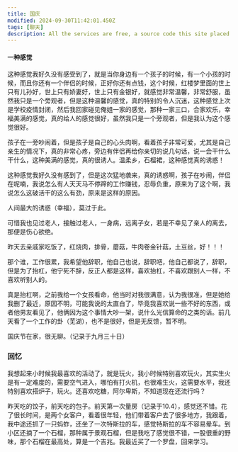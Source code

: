```yaml
---
title: 国庆
modified: 2024-09-30T11:42:01.450Z
tags: [聊天]
description: All the services are free, a source code this site placed on github repository and intergration with netlify service, another service that you can use is github page for hosting your own static site.
---
```


####  一种感觉

这种感觉我好久没有感受到了，就是当你身边有一个孩子的时候，有一个小孩的时候，而且你还有一个伴侣的时候，正好你还有点钱，这个时候，红楼梦里面的世上只有儿孙好，世上只有娇妻好，世上只有金银好，就感觉非常温馨，非常舒服，虽然我只是一个旁观者，但是这种温馨的感觉，真的特别的令人沉迷，这种感觉上次是学校疫情封闭，然后我回家碰见俺姐一家的感觉，那种一家三口，合家欢乐，幸福美满的感觉，真的给人的感觉很好，虽然我只是一个旁观者，但是我认为这个感觉很好。

孩子在一旁吵闹着，但是孩子是自己的心头肉啊，看着孩子非常可爱，尤其是自己亲生的情况下，真的非常心疼，旁边有伴侣再给你亲切的说几句话，说一会干什么干什么，这种美满的感觉，真的很诱人。温柔乡，石榴裙，这种感觉真的诱惑！

这种感觉我好久没有感到了，但是这次猛地袭来，真的诱惑啊，孩子在吵闹，伴侣在呢喃，我说怎么有人天天马不停蹄的工作赚钱，忍辱负重，原来为了这个啊，我说怎么这破活干的这么有劲，原来是这样的原因。

人间最大的诱惑（幸福），莫过于此。

可惜我也见过老人，接触过老人，一身病，远离子女，若是不幸见了亲人的离去，那便是伤心欲绝。

昨天去亲戚家吃饭了，红烧肉，排骨，蘑菇，牛肉卷金针菇，土豆丝，好！！！

那个谁，工作很累，我希望他辞职，他自己也说，辞职吧，他自己都说了，辞职，但是为了抬杠，他宁死不辞，反正人都是这样，喜欢抬杠，不喜欢跟别人一样，不喜欢听别人的。

真是抬杠啊，之前我给一个女孩看命，他当时对我很满意，认为我很准，但是她给我删了最近，原因不明，可能我说的太直白了，毕竟我喜欢说一些不好的东西，或者他男友看见了，他俩因为这个事情大吵一架，说什么光信算命的之类的话。前几天看了一个工作的卦（芜湖），也不是很好，但是无反馈，暂不明。

国庆节在家，很无聊。（记录于九月三十日）

### 回忆

我想起来小时候我最喜欢的活动了，就是玩火，我小时候特别喜欢玩火，其实生火是有一定难度的，需要空气进入，哪怕有打火机，也很难生火，这需要水平，我还特别喜欢搭炉子，玩火。还喜欢吃糖，阿尔卑斯，不知道现在还流行吗？

昨天吃的饺子，前天吃的包子。前天第一次量房（记录于10.4），感觉还不错。花了很长时间，是两个女客户，看着很年轻，他们带着客户去了很多地方，我跟着，我中途还抓了一只蚂蚱，还坐了一次特斯拉的车，感觉特斯拉的车不容易晕车。到小区还摘了一个石榴，那种属于景观石榴，但是我吃了感觉很不错，一股很重的野味，那个石榴在最高处，算是一个吉兆。我最近买了一个罗盘，回来学习。



























































